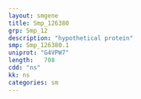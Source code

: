 ```yaml
---
layout: smgene
title: Smp_126380
grp: Smp_12
description: "hypothetical protein"
smp: Smp_126380.1
uniprot: "G4VPW7"
length:   708
cdd: "ns"
kk: ns
categories: sm
---
```


